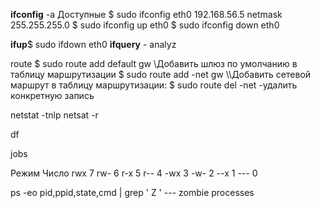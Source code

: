 **ifconfig**
 -a Доступные
 $ sudo ifconfig eth0 192.168.56.5 netmask 255.255.255.0
 $ sudo ifconfig up eth0
 $ sudo ifconfig down eth0

**ifup**\$ sudo ifdown eth0
**ifquery** - analyz


route
$ sudo route add default gw   \\Добавить шлюз по умолчанию в таблицу маршрутизации
$ sudo route add -net  gw \\\Добавить сетевой маршрут в таблицу маршрутизации:
$ sudo route del -net  -удалить конкретную запись


netstat -tnlp
netsat -r


df

jobs

Режим	Число
rwx     7
rw-     6
r-x     5
r--     4
-wx     3
-w-     2
--x     1
---     0



ps -eo pid,ppid,state,cmd | grep ' Z '    --- zombie processes